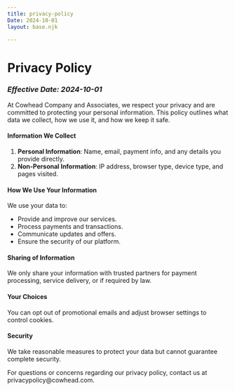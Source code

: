 ```yaml
---
title: privacy-policy
Date: 2024-10-01
layout: base.njk

---
```

<div class="container">
<h1>Privacy Policy</h1>
 <h3><i>Effective Date: 2024-10-01</i></h3>
<p>At Cowhead Company and Associates, we respect your privacy and are committed to protecting your personal information. This policy outlines what data we collect, how we use it, and how we keep it safe.</p> 
<h4>Information We Collect</h4>
 <ol> 
 <li><strong>Personal Information</strong>: Name, email, payment info, and any details you provide directly.
 </li> <li><strong>Non-Personal Information</strong>: IP address, browser type, device type, and pages visited.</li> 
 </ol>
<h4>How We Use Your Information</h4> 
<p>We use your data to:</p> 
<ul> <li>Provide and improve our services.</li> 
<li>Process payments and transactions.</li> 
<li>Communicate updates and offers.</li> 
<li>Ensure the security of our platform.</li> 
</ul> 
<h4>Sharing of Information</h4> 
<p>We only share your information with trusted partners for payment processing, service delivery, or if required by law.</p>
 <h4>Your Choices</h4> 
 <p>You can opt out of promotional emails and adjust browser settings to control cookies.</p> <h4>Security</h4> 
 <p>We take reasonable measures to protect your data but cannot guarantee complete security.</p> 
 <p>For questions or concerns regarding our privacy policy, contact us at privacypolicy@cowhead.com.</p>
 </div>